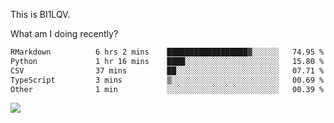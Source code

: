 This is BI1LQV.

What am I doing recently?

<!--START_SECTION:waka-->

```txt
RMarkdown          6 hrs 2 mins    ██████████████████▓░░░░░░   74.95 %
Python             1 hr 16 mins    ████░░░░░░░░░░░░░░░░░░░░░   15.80 %
CSV                37 mins         ██░░░░░░░░░░░░░░░░░░░░░░░   07.71 %
TypeScript         3 mins          ▒░░░░░░░░░░░░░░░░░░░░░░░░   00.69 %
Other              1 min           ░░░░░░░░░░░░░░░░░░░░░░░░░   00.39 %
```

<!--END_SECTION:waka-->

<img src="https://github-readme-stats.vercel.app/api?username=bi1lqv&show_icons=true&count_private=true">
